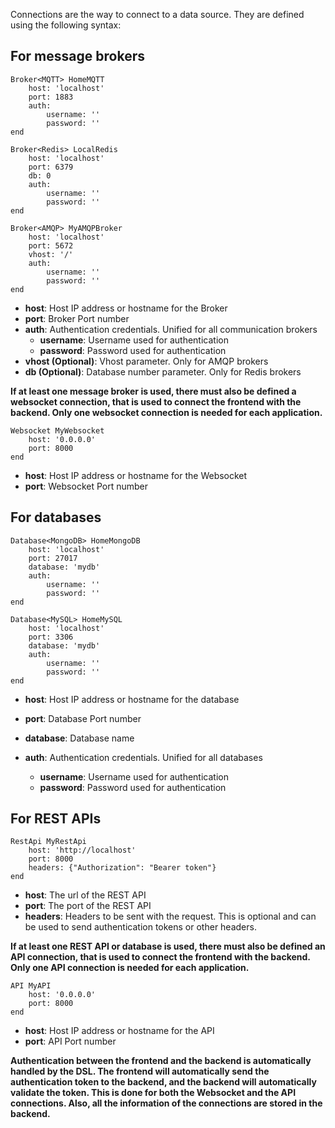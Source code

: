 Connections are the way to connect to a data source. They are defined using the following syntax:

## For message brokers

```
Broker<MQTT> HomeMQTT
    host: 'localhost'
    port: 1883
    auth:
        username: ''
        password: ''
end

Broker<Redis> LocalRedis
    host: 'localhost'
    port: 6379
    db: 0
    auth:
        username: ''
        password: ''
end

Broker<AMQP> MyAMQPBroker
    host: 'localhost'
    port: 5672
    vhost: '/'
    auth:
        username: ''
        password: ''
end
```

-   **host**: Host IP address or hostname for the Broker
-   **port**: Broker Port number
-   **auth**: Authentication credentials. Unified for all communication brokers
    -   **username**: Username used for authentication
    -   **password**: Password used for authentication
-   **vhost (Optional)**: Vhost parameter. Only for AMQP brokers
-   **db (Optional)**: Database number parameter. Only for Redis brokers

**If at least one message broker is used, there must also be defined a websocket connection, that is used to connect the frontend with the backend. Only one websocket connection is needed for each application.**

```
Websocket MyWebsocket
    host: '0.0.0.0'
    port: 8000
end
```

-   **host**: Host IP address or hostname for the Websocket
-   **port**: Websocket Port number

## For databases

```
Database<MongoDB> HomeMongoDB
    host: 'localhost'
    port: 27017
    database: 'mydb'
    auth:
        username: ''
        password: ''
end

Database<MySQL> HomeMySQL
    host: 'localhost'
    port: 3306
    database: 'mydb'
    auth:
        username: ''
        password: ''
end
```

-   **host**: Host IP address or hostname for the database
-   **port**: Database Port number
-   **database**: Database name
-   **auth**: Authentication credentials. Unified for all databases

    -   **username**: Username used for authentication
    -   **password**: Password used for authentication

## For REST APIs

```
RestApi MyRestApi
    host: 'http://localhost'
    port: 8000
    headers: {"Authorization": "Bearer token"}
end
```

-   **host**: The url of the REST API
-   **port**: The port of the REST API
-   **headers**: Headers to be sent with the request. This is optional and can be used to send authentication tokens or other headers.

**If at least one REST API or database is used, there must also be defined an API connection, that is used to connect the frontend with the backend. Only one API connection is needed for each application.**

```
API MyAPI
    host: '0.0.0.0'
    port: 8000
end
```

-   **host**: Host IP address or hostname for the API
-   **port**: API Port number

**Authentication between the frontend and the backend is automatically handled by the DSL. The frontend will automatically send the authentication token to the backend, and the backend will automatically validate the token. This is done for both the Websocket and the API connections. Also, all the information of the connections are stored in the backend.**
